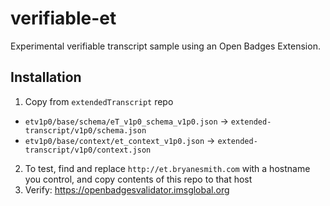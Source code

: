 # verifiable-et

Experimental verifiable transcript sample using an Open Badges Extension.

## Installation

1. Copy from `extendedTranscript` repo
  - `etv1p0/base/schema/eT_v1p0_schema_v1p0.json` -> `extended-transcript/v1p0/schema.json`
  - `etv1p0/base/context/et_context_v1p0.json` -> `extended-transcript/v1p0/context.json`
2. To test, find and replace `http://et.bryanesmith.com` with a hostname you control, and copy contents of this repo to that host
3. Verify: https://openbadgesvalidator.imsglobal.org
